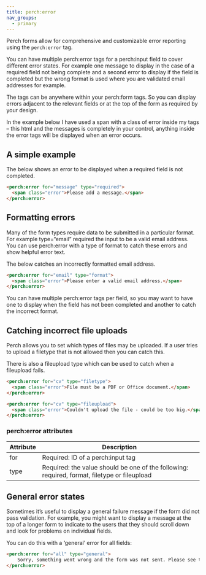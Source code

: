 ```yaml
---
title: perch:error
nav_groups:
  - primary
---
```



Perch forms allow for comprehensive and customizable error reporting using the `perch:error` tag.

You can have multiple perch:error tags for a perch:input field to cover different error states. For example one message to display in the case of a required field not being complete and a second error to display if the field is completed but the wrong format is used where you are validated email addresses for example.

The tags can be anywhere within your perch:form tags. So you can display errors adjacent to the relevant fields or at the top of the form as required by your design.

In the example below I have used a span with a class of error inside my tags – this html and the messages is completely in your control, anything inside the error tags will be displayed when an error occurs.

## A simple example

The below shows an error to be displayed when a required field is not completed.

```html
<perch:error for="message" type="required">
  <span class="error">Please add a message.</span>
</perch:error>
```

## Formatting errors

Many of the form types require data to be submitted in a particular format. For example type=“email” required the input to be a valid email address. You can use perch:error with a type of format to catch these errors and show helpful error text.

The below catches an incorrectly formatted email address.

```html
<perch:error for="email" type="format">
  <span class="error">Please enter a valid email address.</span>
</perch:error>
```

You can have multiple perch:error tags per field, so you may want to have one to display when the field has not been completed and another to catch the incorrect format.

## Catching incorrect file uploads

Perch allows you to set which types of files may be uploaded. If a user tries to upload a filetype that is not allowed then you can catch this.

There is also a fileupload type which can be used to catch when a fileupload fails.

```html
<perch:error for="cv" type="filetype">
  <span class="error">File must be a PDF or Office document.</span>
</perch:error>

<perch:error for="cv" type="fileupload">
  <span class="error">Couldn't upload the file - could be too big.</span>
</perch:error>
```


### perch:error attributes

|Attribute|Description|
|-|-|
|for|Required: ID of a perch:input tag|
|type|Required: the value should be one of the following: required, format, filetype or fileupload|

## General error states

Sometimes it’s useful to display a general failure message if the form did not pass validation. For example, you might want to display a message at the top of a longer form to indicate to the users that they should scroll down and look for problems on individual fields.

You can do this with a ‘general’ error for all fields:

```html
<perch:error for="all" type="general">
    Sorry, something went wrong and the form was not sent. Please see the messages below.
</perch:error>
```

